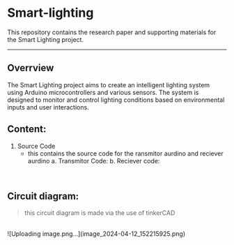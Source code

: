 # Smart-lighting

This repository contains the research paper and supporting materials for the Smart Lighting project.

-----------------------------------------------------
## Overrview
The Smart Lighting project aims to create an intelligent lighting system using Arduino microcontrollers and various sensors. The system is designed to monitor and control lighting conditions based on environmental inputs and user interactions.

## Content:
1. Source Code
   - this contains the source code for the ransmitor aurdino and reciever aurdino
        a. Transmitor Code:
        b. Reciever code:
<br>

## Circuit diagram:
> this circuit diagram is made via the use of tinkerCAD <br>
<br>
![Uploading image.png…](image_2024-04-12_152215925.png)
